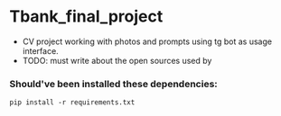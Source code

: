 # Tbank_final_project

- CV project working with photos and prompts using tg bot as usage interface.
- TODO: must write about the open sources used by

### Should've been installed these dependencies:
```pip install -r requirements.txt```


